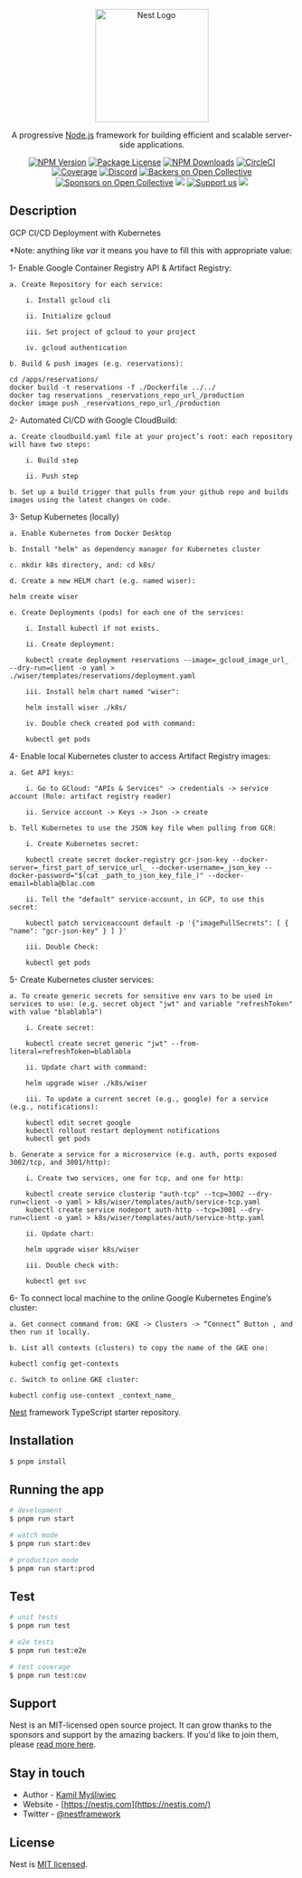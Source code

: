 <p align="center">
  <a href="http://nestjs.com/" target="blank"><img src="https://nestjs.com/img/logo-small.svg" width="200" alt="Nest Logo" /></a>
 </p>

[circleci-image]: https://img.shields.io/circleci/build/github/nestjs/nest/master?token=abc123def456

[circleci-url]: https://circleci.com/gh/nestjs/nest

  <p align="center">A progressive <a href="http://nodejs.org" target="_blank">Node.js</a> framework for building efficient and scalable server-side applications.</p>
    <p align="center">
<a href="https://www.npmjs.com/~nestjscore" target="_blank"><img src="https://img.shields.io/npm/v/@nestjs/core.svg" alt="NPM Version" /></a>
<a href="https://www.npmjs.com/~nestjscore" target="_blank"><img src="https://img.shields.io/npm/l/@nestjs/core.svg" alt="Package License" /></a>
<a href="https://www.npmjs.com/~nestjscore" target="_blank"><img src="https://img.shields.io/npm/dm/@nestjs/common.svg" alt="NPM Downloads" /></a>
<a href="https://circleci.com/gh/nestjs/nest" target="_blank"><img src="https://img.shields.io/circleci/build/github/nestjs/nest/master" alt="CircleCI" /></a>
<a href="https://coveralls.io/github/nestjs/nest?branch=master" target="_blank"><img src="https://coveralls.io/repos/github/nestjs/nest/badge.svg?branch=master#9" alt="Coverage" /></a>
<a href="https://discord.gg/G7Qnnhy" target="_blank"><img src="https://img.shields.io/badge/discord-online-brightgreen.svg" alt="Discord"/></a>
<a href="https://opencollective.com/nest#backer" target="_blank"><img src="https://opencollective.com/nest/backers/badge.svg" alt="Backers on Open Collective" /></a>
<a href="https://opencollective.com/nest#sponsor" target="_blank"><img src="https://opencollective.com/nest/sponsors/badge.svg" alt="Sponsors on Open Collective" /></a>
  <a href="https://paypal.me/kamilmysliwiec" target="_blank"><img src="https://img.shields.io/badge/Donate-PayPal-ff3f59.svg"/></a>
    <a href="https://opencollective.com/nest#sponsor"  target="_blank"><img src="https://img.shields.io/badge/Support%20us-Open%20Collective-41B883.svg" alt="Support us"></a>
  <a href="https://twitter.com/nestframework" target="_blank"><img src="https://img.shields.io/twitter/follow/nestframework.svg?style=social&label=Follow"></a>
</p>
  <!--[![Backers on Open Collective](https://opencollective.com/nest/backers/badge.svg)](https://opencollective.com/nest#backer)
  [![Sponsors on Open Collective](https://opencollective.com/nest/sponsors/badge.svg)](https://opencollective.com/nest#sponsor)-->

## Description

GCP CI/CD Deployment with Kubernetes

*Note: anything like _var_ it means you have to fill this with appropriate value:

1- Enable Google Container Registry API & Artifact Registry:

    a. Create Repository for each service:

        i. Install gcloud cli

        ii. Initialize gcloud

        iii. Set project of gcloud to your project

        iv. gcloud authentication

    b. Build & push images (e.g. reservations):

    cd /apps/reservations/
    docker build -t reservations -f ./Dockerfile ../../
    docker tag reservations _reservations_repo_url_/production
    docker image push _reservations_repo_url_/production

2- Automated CI/CD with Google CloudBuild:

    a. Create cloudbuild.yaml file at your project’s root: each repository will have two steps:

        i. Build step

        ii. Push step

    b. Set up a build trigger that pulls from your github repo and builds images using the latest changes on code.

3- Setup Kubernetes (locally)

    a. Enable Kubernetes from Docker Desktop

    b. Install "helm" as dependency manager for Kubernetes cluster

    c. mkdir k8s directory, and: cd k8s/

    d. Create a new HELM chart (e.g. named wiser):

    helm create wiser

    e. Create Deployments (pods) for each one of the services:

        i. Install kubectl if not exists.

        ii. Create deployment:

        kubectl create deployment reservations --image=_gcloud_image_url_ --dry-run=client -o yaml > ./wiser/templates/reservations/deployment.yaml

        iii. Install helm chart named "wiser":

        helm install wiser ./k8s/

        iv. Double check created pod with command:

        kubectl get pods

4- Enable local Kubernetes cluster to access Artifact Registry images:

    a. Get API keys:

        i. Go to GCloud: "APIs & Services" -> credentials -> service account (Role: artifact registry reader)

        ii. Service account -> Keys -> Json -> create

    b. Tell Kubernetes to use the JSON key file when pulling from GCR:

        i. Create Kubernetes secret:

        kubectl create secret docker-registry gcr-json-key --docker-server=_first_part_of_service_url_ --docker-username=_json_key --docker-password="$(cat _path_to_json_key_file_)" --docker-email=blabla@blac.com

        ii. Tell the "default" service-account, in GCP, to use this secret:

        kubectl patch serviceaccount default -p '{"imagePullSecrets": [ { "name": "gcr-json-key" } ] }'

        iii. Double Check:

        kubectl get pods

5- Create Kubernetes cluster services:

    a. To create generic secrets for sensitive env vars to be used in services to use: (e.g. secret object "jwt" and variable "refreshToken" with value "blablabla")

        i. Create secret:

        kubectl create secret generic "jwt" --from-literal=refreshToken=blablabla

        ii. Update chart with command:

        helm upgrade wiser ./k8s/wiser

        iii. To update a current secret (e.g., google) for a service (e.g., notifications):

        kubectl edit secret google
        kubectl rollout restart deployment notifications
        kubectl get pods

    b. Generate a service for a microservice (e.g. auth, ports exposed 3002/tcp, and 3001/http):

        i. Create two services, one for tcp, and one for http:

        kubectl create service clusterip "auth-tcp" --tcp=3002 --dry-run=client -o yaml > k8s/wiser/templates/auth/service-tcp.yaml
        kubectl create service nodeport auth-http --tcp=3001 --dry-run=client -o yaml > k8s/wiser/templates/auth/service-http.yaml

        ii. Update chart:

        helm upgrade wiser k8s/wiser

        iii. Double check with:

        kubectl get svc

6- To connect local machine to the online Google Kubernetes Engine’s cluster:

    a. Get connect command from: GKE -> Clusters -> “Connect” Button , and then run it locally.

    b. List all contexts (clusters) to copy the name of the GKE one:

    kubectl config get-contexts

    c. Switch to online GKE cluster:

    kubectl config use-context _context_name_

[Nest](https://github.com/nestjs/nest) framework TypeScript starter repository.

## Installation

```bash
$ pnpm install
```

## Running the app

```bash
# development
$ pnpm run start

# watch mode
$ pnpm run start:dev

# production mode
$ pnpm run start:prod
```

## Test

```bash
# unit tests
$ pnpm run test

# e2e tests
$ pnpm run test:e2e

# test coverage
$ pnpm run test:cov
```

## Support

Nest is an MIT-licensed open source project. It can grow thanks to the sponsors and support by the amazing backers. If
you'd like to join them, please [read more here](https://docs.nestjs.com/support).

## Stay in touch

- Author - [Kamil Myśliwiec](https://kamilmysliwiec.com)
- Website - [https://nestjs.com](https://nestjs.com/)
- Twitter - [@nestframework](https://twitter.com/nestframework)

## License

Nest is [MIT licensed](LICENSE).
